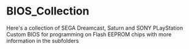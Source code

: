 # BIOS_Collection

Here's a collection of SEGA Dreamcast, Saturn and SONY PLayStation Custom BIOS for programming on Flash EEPROM chips with more information in the subfolders
